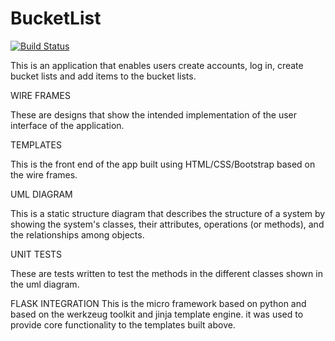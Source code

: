 # BucketList
[![Build Status](https://travis-ci.org/nakalyangoaisha/BucketList.svg?branch=master)](https://travis-ci.org/nakalyangoaisha/BucketList)

This is an application that enables users create accounts, log in, create bucket lists and add items to the bucket lists.

WIRE FRAMES

These are designs that show the intended implementation of the user interface of the application.

TEMPLATES

This is the front end of the app built using HTML/CSS/Bootstrap based on the wire frames.

UML DIAGRAM

This is a static structure diagram that describes the structure of a system by showing the
system's classes, their attributes, operations (or methods), and the relationships among objects.

UNIT TESTS

These are tests written to test the methods in the different classes shown in the uml diagram.

FLASK INTEGRATION
This is the micro framework based on python and based on the werkzeug toolkit and jinja template engine.
it was used to provide core functionality to the templates built above.
